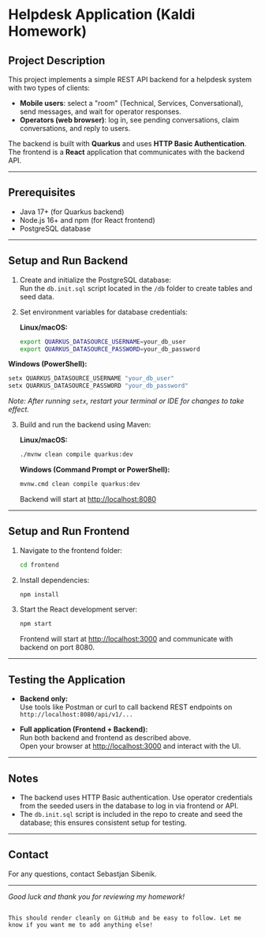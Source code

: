 # Helpdesk Application (Kaldi Homework)

## Project Description

This project implements a simple REST API backend for a helpdesk system with two types of clients:

- **Mobile users**: select a "room" (Technical, Services, Conversational), send messages, and wait for operator responses.
- **Operators (web browser)**: log in, see pending conversations, claim conversations, and reply to users.

The backend is built with **Quarkus** and uses **HTTP Basic Authentication**.  
The frontend is a **React** application that communicates with the backend API.

---

## Prerequisites

- Java 17+ (for Quarkus backend)  
- Node.js 16+ and npm (for React frontend)  
- PostgreSQL database  

---

## Setup and Run Backend

1. Create and initialize the PostgreSQL database:  
   Run the `db.init.sql` script located in the `/db` folder to create tables and seed data.

2. Set environment variables for database credentials:

   **Linux/macOS:**

   ```bash
   export QUARKUS_DATASOURCE_USERNAME=your_db_user
   export QUARKUS_DATASOURCE_PASSWORD=your_db_password
   ```

**Windows (PowerShell):**

   ```powershell
   setx QUARKUS_DATASOURCE_USERNAME "your_db_user"
   setx QUARKUS_DATASOURCE_PASSWORD "your_db_password"
   ```

*Note: After running `setx`, restart your terminal or IDE for changes to take effect.*

3. Build and run the backend using Maven:

   **Linux/macOS:**

   ```bash
   ./mvnw clean compile quarkus:dev
   ```

   **Windows (Command Prompt or PowerShell):**

   ```cmd
   mvnw.cmd clean compile quarkus:dev
   ```

   Backend will start at [http://localhost:8080](http://localhost:8080)

---

## Setup and Run Frontend

1. Navigate to the frontend folder:

   ```bash
   cd frontend
   ```

2. Install dependencies:

   ```bash
   npm install
   ```

3. Start the React development server:

   ```bash
   npm start
   ```

   Frontend will start at [http://localhost:3000](http://localhost:3000) and communicate with backend on port 8080.

---

## Testing the Application

- **Backend only:**  
  Use tools like Postman or curl to call backend REST endpoints on `http://localhost:8080/api/v1/...`

- **Full application (Frontend + Backend):**  
  Run both backend and frontend as described above.  
  Open your browser at [http://localhost:3000](http://localhost:3000) and interact with the UI.

---

## Notes

- The backend uses HTTP Basic authentication. Use operator credentials from the seeded users in the database to log in via frontend or API.
- The `db.init.sql` script is included in the repo to create and seed the database; this ensures consistent setup for testing.

---

## Contact

For any questions, contact Sebastjan Sibenik.

---

*Good luck and thank you for reviewing my homework!*
```

This should render cleanly on GitHub and be easy to follow. Let me know if you want me to add anything else!